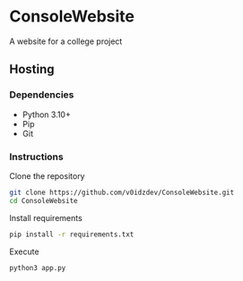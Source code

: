 # ConsoleWebsite
A website for a college project
 
## Hosting
### Dependencies
* Python 3.10+
* Pip
* Git

### Instructions
Clone the repository
```bash
git clone https://github.com/v0idzdev/ConsoleWebsite.git
cd ConsoleWebsite
```
Install requirements
```bash
pip install -r requirements.txt
```
Execute
```bash
python3 app.py
```
